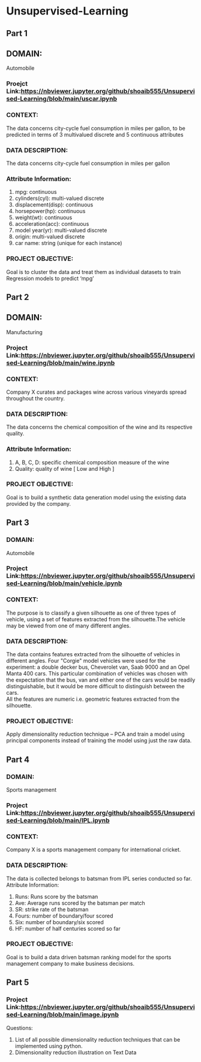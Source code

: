 # Unsupervised-Learning
## Part 1
## DOMAIN: 
Automobile
### Proejct Link:https://nbviewer.jupyter.org/github/shoaib555/Unsupervised-Learning/blob/main/uscar.ipynb
### CONTEXT: 
The data concerns city-cycle fuel consumption in miles per gallon, to be predicted in terms of 3 multivalued discrete and 5 continuous attributes <br />
### DATA DESCRIPTION: 
The data concerns city-cycle fuel consumption in miles per gallon <br />
###  Attribute Information:
1. mpg: continuous
2. cylinders(cyl): multi-valued discrete
3. displacement(disp): continuous
4. horsepower(hp): continuous
5. weight(wt): continuous
6. acceleration(acc): continuous
7. model year(yr): multi-valued discrete
8. origin: multi-valued discrete
9. car name: string (unique for each instance) <br/>

### PROJECT OBJECTIVE: 
Goal is to cluster the data and treat them as individual datasets to train Regression models to predict ‘mpg’

## Part 2
## DOMAIN: 
Manufacturing
### Project Link:https://nbviewer.jupyter.org/github/shoaib555/Unsupervised-Learning/blob/main/wine.ipynb
### CONTEXT:
Company X curates and packages wine across various vineyards spread throughout the country.
### DATA DESCRIPTION:
The data concerns the chemical composition of the wine and its respective quality.
### Attribute Information:
1. A, B, C, D: specific chemical composition measure of the wine 
2. Quality: quality of wine [ Low and High ] 

### PROJECT OBJECTIVE:
Goal is to build a synthetic data generation model using the existing data provided by the company.

## Part 3
### DOMAIN:
Automobile
### Project Link:https://nbviewer.jupyter.org/github/shoaib555/Unsupervised-Learning/blob/main/vehicle.ipynb
### CONTEXT: 
The purpose is to classify a given silhouette as one of three types of vehicle, using a set of features extracted from the silhouette.The vehicle may be viewed from one of many different angles.
### DATA DESCRIPTION: 
The data contains features extracted from the silhouette of vehicles in different angles. Four "Corgie" model vehicles
were used for the experiment: a double decker bus, Cheverolet van, Saab 9000 and an Opel Manta 400 cars. This particular combination of vehicles was chosen with the expectation that the bus, van and either one of the cars would be readily distinguishable, but it would be more difficult to distinguish between the cars.<br/>
All the features are numeric i.e. geometric features extracted from the silhouette.
### PROJECT OBJECTIVE: 
Apply dimensionality reduction technique – PCA and train a model using principal components instead of training the
model using just the raw data.

## Part 4
### DOMAIN: 
Sports management
### Project Link:https://nbviewer.jupyter.org/github/shoaib555/Unsupervised-Learning/blob/main/IPL.ipynb
### CONTEXT: 
Company X is a sports management company for international cricket.
### DATA DESCRIPTION: 
The data is collected belongs to batsman from IPL series conducted so far. Attribute Information:
1. Runs: Runs score by the batsman
2. Ave: Average runs scored by the batsman per match
3. SR: strike rate of the batsman
4. Fours: number of boundary/four scored
5. Six: number of boundary/six scored
6. HF: number of half centuries scored so far

### PROJECT OBJECTIVE:
Goal is to build a data driven batsman ranking model for the sports management company to make business decisions.

## Part 5
### Project Link:https://nbviewer.jupyter.org/github/shoaib555/Unsupervised-Learning/blob/main/image.ipynb
Questions:
1. List of all possible dimensionality reduction techniques that can be implemented using python.
2. Dimensionality reduction illustration on Text Data


